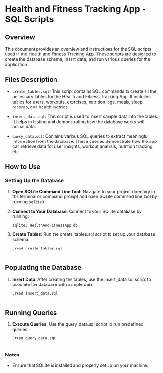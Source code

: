 # Health and Fitness Tracking App - SQL Scripts

## Overview

This document provides an overview and instructions for the SQL scripts used in the Health and Fitness Tracking App. These scripts are designed to create the database schema, insert data, and run various queries for the application.

## Files Description

- `create_tables.sql`: This script contains SQL commands to create all the necessary tables for the Health and Fitness Tracking App. It includes tables for users, workouts, exercises, nutrition logs, meals, sleep records, and health metrics.

- `insert_data.sql`: This script is used to insert sample data into the tables. It helps in testing and demonstrating how the database works with actual data.

- `query_data.sql`: Contains various SQL queries to extract meaningful information from the database. These queries demonstrate how the app can retrieve data for user insights, workout analysis, nutrition tracking, etc.

## How to Use

### Setting Up the Database

1. **Open SQLite Command Line Tool**: Navigate to your project directory in the terminal or command prompt and open SQLite command line tool by running `sqlite3`.

2. **Connect to Your Database**: Connect to your SQLite database by running:

   ```bash
   sqlite3 HealthAndFitnessApp.db

3. **Create Tables**: Run the create_tables.sql script to set up your database schema:
    ```sqlite3
    .read create_tables.sql
    

## Populating the Database

1. **Insert Data**: After creating the tables, use the insert_data.sql script to populate the database with sample data:
    ```sqlite3
    .read insert_data.sql


## Running Queries

1. **Execute Queries**: Use the query_data.sql script to run predefined queries:
    ```sqlite3
    .read query_data.sql


### Notes
- Ensure that SQLite is installed and properly set up on your machine.
